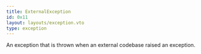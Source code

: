 ```yaml
---
title: ExternalException
id: 0x11
layout: layouts/exception.vto
type: exception
---
```

An exception that is thrown when an external codebase raised an exception.
